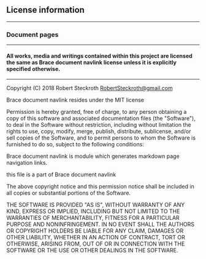 ## License information

---
### Document pages

---

#### All works, media and writings contained within this project are licensed the same as Brace document navlink license unless it is explicitly specified otherwise.

---

Copyright (C) 2018 Robert Steckroth [<RobertSteckroth@gmail.com>](mailto:RobertSteckroth@gmail.com)

Brace document navlink resides under the MIT license

Permission is hereby granted, free of charge, to any person obtaining a copy
of this software and associated documentation files (the "Software"), to deal
in the Software without restriction, including without limitation the rights
to use, copy, modify, merge, publish, distribute, sublicense, and/or sell
copies of the Software, and to permit persons to whom the Software is
furnished to do so, subject to the following conditions:

  Brace document navlink is module which generates  markdown page navigation links.

  this file is a part of Brace document navlink  

The above copyright notice and this permission notice shall be included in all
copies or substantial portions of the Software.

THE SOFTWARE IS PROVIDED "AS IS", WITHOUT WARRANTY OF ANY KIND, EXPRESS OR
IMPLIED, INCLUDING BUT NOT LIMITED TO THE WARRANTIES OF MERCHANTABILITY,
FITNESS FOR A PARTICULAR PURPOSE AND NONINFRINGEMENT. IN NO EVENT SHALL THE
AUTHORS OR COPYRIGHT HOLDERS BE LIABLE FOR ANY CLAIM, DAMAGES OR OTHER
LIABILITY, WHETHER IN AN ACTION OF CONTRACT, TORT OR OTHERWISE, ARISING FROM,
OUT OF OR IN CONNECTION WITH THE SOFTWARE OR THE USE OR OTHER DEALINGS IN THE
SOFTWARE.

